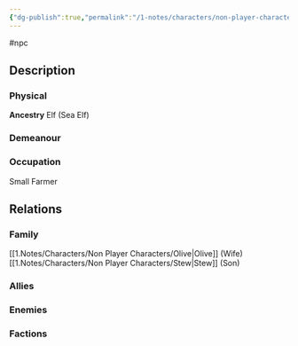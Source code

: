 ```yaml
---
{"dg-publish":true,"permalink":"/1-notes/characters/non-player-characters/reef/"}
---
```


#npc 
## Description
### Physical
**Ancestry**  Elf (Sea Elf)

### Demeanour

### Occupation
Small Farmer

## Relations
### Family
[[1.Notes/Characters/Non Player Characters/Olive\|Olive]] (Wife)
[[1.Notes/Characters/Non Player Characters/Stew\|Stew]] (Son)
### Allies
### Enemies
### Factions

 
